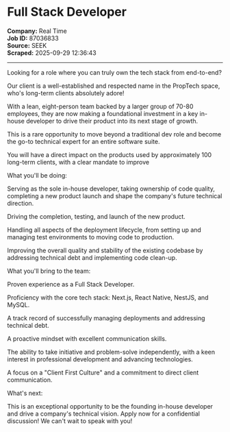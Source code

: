 # Full Stack Developer

**Company:** Real Time  
**Job ID:** 87036833  
**Source:** SEEK  
**Scraped:** 2025-09-29 12:36:43

---

Looking for a role where you can truly own the tech stack from end-to-end?

Our client is a well-established and respected name in the PropTech space, who's long-term clients absolutely adore!

With a lean, eight-person team backed by a larger group of 70-80 employees, they are now making a foundational investment in a key in-house developer to drive their product into its next stage of growth.

This is a rare opportunity to move beyond a traditional dev role and become the go-to technical expert for an entire software suite.

You will have a direct impact on the products used by approximately 100 long-term clients, with a clear mandate to improve

What you'll be doing:

Serving as the sole in-house developer, taking ownership of code quality, completing a new product launch and shape the company's future technical direction.

Driving the completion, testing, and launch of the new product.

Handling all aspects of the deployment lifecycle, from setting up and managing test environments to moving code to production.

Improving the overall quality and stability of the existing codebase by addressing technical debt and implementing code clean-up.

What you'll bring to the team:

Proven experience as a Full Stack Developer.

Proficiency with the core tech stack: Next.js, React Native, NestJS, and MySQL.

A track record of successfully managing deployments and addressing technical debt.

A proactive mindset with excellent communication skills.

The ability to take initiative and problem-solve independently, with a keen interest in professional development and advancing technologies.

A focus on a "Client First Culture" and a commitment to direct client communication.

What's next:

This is an exceptional opportunity to be the founding in-house developer and drive a company's technical vision. Apply now for a confidential discussion! We can't wait to speak with you!
